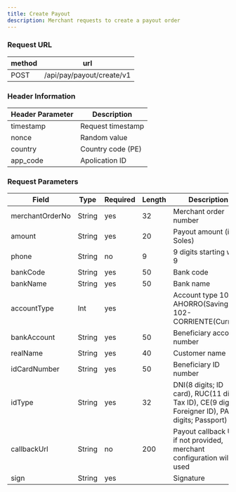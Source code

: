 ```yaml
---
title: Create Payout
description: Merchant requests to create a payout order
---
```


### Request URL

| method | url                       |
| ------ | ------------------------- |
| POST   | /api/pay/payout/create/v1 |

### Header Information

| Header Parameter | Description       |
| ---------------- |-------------------|
| timestamp        | Request timestamp |
| nonce            | Random value      |
| country          | Country code (PE) |
| app_code         | Apolication ID    |

### Request Parameters

| Field           | Type   | Required | Length | Description                                                                                        |
| --------------- | ------ | -------- | ------ | -------------------------------------------------------------------------------------------------- |
| merchantOrderNo | String | yes      | 32     | Merchant order number                                                                              |
| amount          | String | yes      | 20     | Payout amount (in Soles)                                                                           |
| phone           | String | no       | 9      | 9 digits starting with 9                                                                           |
| bankCode        | String | yes      | 50     | Bank code                                                                                          |
| bankName        | String | yes      | 50     | Bank name                                                                                          |
| accountType     | Int    | yes      |        | Account type 101-AHORRO(Savings) 102-CORRIENTE(Current)                                            |
| bankAccount     | String | yes      | 50     | Beneficiary account number                                                                         |
| realName        | String | yes      | 40     | Customer name                                                                                      |
| idCardNumber    | String | yes      | 50     | Beneficiary ID number                                                                              |
| idType          | String | yes      | 32     | DNI(8 digits; ID card), RUC(11 digits; Tax ID), CE(9 digits; Foreigner ID), PA(9 digits; Passport) |
| callbackUrl     | String | no       | 200    | Payout callback URL, if not provided, merchant configuration will be used                          |
| sign            | String | yes      |        | Signature                                                                                          |
